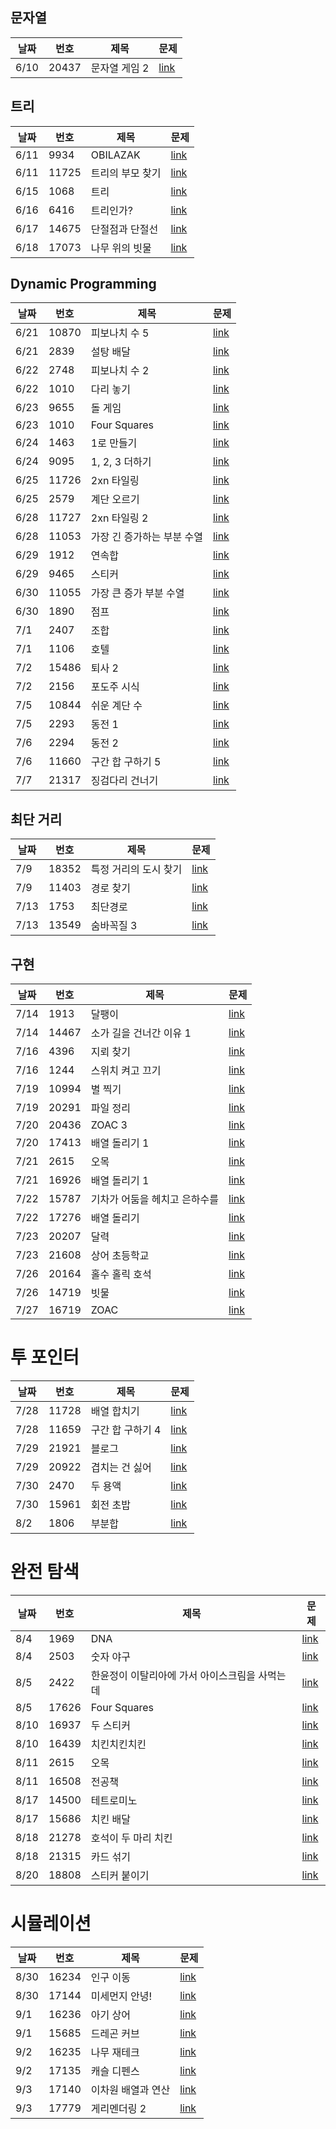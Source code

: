 ## 문자열
|날짜|번호|제목|문제|
|---|---|---|---|
|6/10|20437|문자열 게임 2|[link](https://www.acmicpc.net/problem/20437)|

## 트리
|날짜|번호|제목|문제|
|---|---|---|---|
|6/11|9934|OBILAZAK|[link](https://www.acmicpc.net/problem/9934)|
|6/11|11725|트리의 부모 찾기|[link](https://www.acmicpc.net/problem/11725)|
|6/15|1068|트리|[link](https://www.acmicpc.net/problem/2168)|
|6/16|6416|트리인가?|[link](https://www.acmicpc.net/problem/6416)|
|6/17|14675|단절점과 단절선|[link](https://www.acmicpc.net/problem/14675)|
|6/18|17073|나무 위의 빗물|[link](https://www.acmicpc.net/problem/17073)|

## Dynamic Programming
|날짜|번호|제목|문제|
|---|---|---|---|
|6/21|10870|피보나치 수 5|[link](https://www.acmicpc.net/problem/10870)|
|6/21|2839|설탕 배달|[link](https://www.acmicpc.net/problem/2839)|
|6/22|2748|피보나치 수 2|[link](https://www.acmicpc.net/problem/2748)|
|6/22|1010|다리 놓기|[link](https://www.acmicpc.net/problem/1010)|
|6/23|9655|돌 게임|[link](https://www.acmicpc.net/problem/9655)|
|6/23|1010|Four Squares|[link](https://www.acmicpc.net/problem/17626)|
|6/24|1463|1로 만들기|[link](https://www.acmicpc.net/problem/1463)|
|6/24|9095|1, 2, 3 더하기|[link](https://www.acmicpc.net/problem/9095)|
|6/25|11726|2xn 타일링|[link](https://www.acmicpc.net/problem/11726)|
|6/25|2579|계단 오르기|[link](https://www.acmicpc.net/problem/2579)|
|6/28|11727|2xn 타일링 2|[link](https://www.acmicpc.net/problem/11727)|
|6/28|11053|가장 긴 증가하는 부분 수열|[link](https://www.acmicpc.net/problem/11053)|
|6/29|1912|연속합|[link](https://www.acmicpc.net/problem/1912)|
|6/29|9465|스티커|[link](https://www.acmicpc.net/problem/9465)|
|6/30|11055|가장 큰 증가 부분 수열|[link](https://www.acmicpc.net/problem/11055)|
|6/30|1890|점프|[link](https://www.acmicpc.net/problem/1890)|
|7/1|2407|조합|[link](https://www.acmicpc.net/problem/2407)|
|7/1|1106|호텔|[link](https://www.acmicpc.net/problem/1106)|
|7/2|15486|퇴사 2|[link](https://www.acmicpc.net/problem/15486)|
|7/2|2156|포도주 시식|[link](https://www.acmicpc.net/problem/2156)|
|7/5|10844|쉬운 계단 수|[link](https://www.acmicpc.net/problem/10844)|
|7/5|2293|동전 1|[link](https://www.acmicpc.net/problem/2293)|
|7/6|2294|동전 2|[link](https://www.acmicpc.net/problem/2294)|
|7/6|11660|구간 합 구하기 5|[link](https://www.acmicpc.net/problem/11660)|
|7/7|21317|징검다리 건너기|[link](https://www.acmicpc.net/problem/21317)|

## 최단 거리
|날짜|번호|제목|문제|
|---|---|---|---|
|7/9|18352|특정 거리의 도시 찾기|[link](https://www.acmicpc.net/problem/18352)|
|7/9|11403|경로 찾기|[link](https://www.acmicpc.net/problem/11403)|
|7/13|1753|최단경로|[link](https://www.acmicpc.net/problem/1753)|
|7/13|13549|숨바꼭질 3|[link](https://www.acmicpc.net/problem/13549)|

## 구현
|날짜|번호|제목|문제|
|---|---|---|---|
|7/14|1913|달팽이|[link](https://www.acmicpc.net/problem/1913)|
|7/14|14467|소가 길을 건너간 이유 1|[link](https://www.acmicpc.net/problem/14467)|
|7/16|4396|지뢰 찾기|[link](https://www.acmicpc.net/problem/4396)|
|7/16|1244|스위치 켜고 끄기|[link](https://www.acmicpc.net/problem/1244)|
|7/19|10994|별 찍기|[link](https://www.acmicpc.net/problem/10994)|
|7/19|20291|파일 정리|[link](https://www.acmicpc.net/problem/20291)|
|7/20|20436|ZOAC 3|[link](https://www.acmicpc.net/problem/20436)|
|7/20|17413|배열 돌리기 1|[link](https://www.acmicpc.net/problem/17413)|
|7/21|2615|오목|[link](https://www.acmicpc.net/problem/2615)|
|7/21|16926|배열 돌리기 1|[link](https://www.acmicpc.net/problem/16926)|
|7/22|15787|기차가 어둠을 헤치고 은하수를|[link](https://www.acmicpc.net/problem/15787)|
|7/22|17276|배열 돌리기|[link](https://www.acmicpc.net/problem/17276)|
|7/23|20207|달력|[link](https://www.acmicpc.net/problem/20207)|
|7/23|21608|상어 초등학교|[link](https://www.acmicpc.net/problem/21608)|
|7/26|20164|홀수 홀릭 호석|[link](https://www.acmicpc.net/problem/20164)|
|7/26|14719|빗물|[link](https://www.acmicpc.net/problem/14719)|
|7/27|16719|ZOAC|[link](https://www.acmicpc.net/problem/16719)|

# 투 포인터
|날짜|번호|제목|문제|
|---|---|---|---|
|7/28|11728|배열 합치기|[link](https://www.acmicpc.net/problem/11728)|
|7/28|11659|구간 합 구하기 4|[link](https://www.acmicpc.net/problem/11659)|
|7/29|21921|블로그|[link](https://www.acmicpc.net/problem/21921)|
|7/29|20922|겹치는 건 싫어|[link](https://www.acmicpc.net/problem/20922)|
|7/30|2470|두 용액|[link](https://www.acmicpc.net/problem/2470)|
|7/30|15961|회전 초밥|[link](https://www.acmicpc.net/problem/15961)|
|8/2|1806|부분합|[link](https://www.acmicpc.net/problem/1806)|

# 완전 탐색
|날짜|번호|제목|문제|
|---|---|---|---|
|8/4|1969|DNA|[link](https://www.acmicpc.net/problem/1969)|
|8/4|2503|숫자 야구|[link](https://www.acmicpc.net/problem/2503)|
|8/5|2422|한윤정이 이탈리아에 가서 아이스크림을 사먹는데|[link](https://www.acmicpc.net/problem/2422)|
|8/5|17626|Four Squares|[link](https://www.acmicpc.net/problem/17626)|
|8/10|16937|두 스티커|[link](https://www.acmicpc.net/problem/16937)|
|8/10|16439|치킨치킨치킨|[link](https://www.acmicpc.net/problem/16439)|
|8/11|2615|오목|[link](https://www.acmicpc.net/problem/2615)|
|8/11|16508|전공책|[link](https://www.acmicpc.net/problem/16508)|
|8/17|14500|테트로미노|[link](https://www.acmicpc.net/problem/14500)|
|8/17|15686|치킨 배달|[link](https://www.acmicpc.net/problem/15686)|
|8/18|21278|호석이 두 마리 치킨|[link](https://www.acmicpc.net/problem/21278)|
|8/18|21315|카드 섞기|[link](https://www.acmicpc.net/problem/21315)|
|8/20|18808|스티커 붙이기|[link](https://www.acmicpc.net/problem/18808)|

# 시뮬레이션
|날짜|번호|제목|문제|
|---|---|---|---|
|8/30|16234|인구 이동|[link](https://www.acmicpc.net/problem/16234)|
|8/30|17144|미세먼지 안녕!|[link](https://www.acmicpc.net/problem/17144)|
|9/1|16236|아기 상어|[link](https://www.acmicpc.net/problem/16236)|
|9/1|15685|드레곤 커브|[link](https://www.acmicpc.net/problem/15685)|
|9/2|16235|나무 재테크|[link](https://www.acmicpc.net/problem/16235)|
|9/2|17135|캐슬 디펜스|[link](https://www.acmicpc.net/problem/17135)|
|9/3|17140|이차원 배열과 연산|[link](https://www.acmicpc.net/problem/17140)|
|9/3|17779|게리멘더링 2|[link](https://www.acmicpc.net/problem/17779)|
